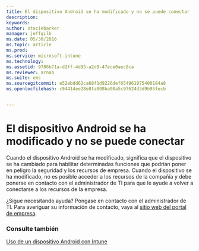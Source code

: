 ```yaml
---
title: El dispositivo Android se ha modificado y no se puede conectar | Microsoft Intune
description: 
keywords: 
author: staciebarker
manager: jeffgilb
ms.date: 05/30/2016
ms.topic: article
ms.prod: 
ms.service: microsoft-intune
ms.technology: 
ms.assetid: 9786b71a-d2ff-4d95-a2d9-47ece0aec8ca
ms.reviewer: arnab
ms.suite: ems
ms.sourcegitcommit: e52ebdd62ca68f1d9226def654961075400184a8
ms.openlocfilehash: c94414ee28e8fa808ba08a5c97624d3d9b95fecb


---
```



# El dispositivo Android se ha modificado y no se puede conectar

Cuando el dispositivo Android se ha modificado, significa que el dispositivo se ha cambiado para habilitar determinadas funciones que podrían poner en peligro la seguridad y los recursos de empresa. Cuando el dispositivo se ha modificado, no es posible acceder a los recursos de la compañía y debe ponerse en contacto con el administrador de TI para que le ayude a volver a conectarse a los recursos de la empresa.

¿Sigue necesitando ayuda? Póngase en contacto con el administrador de TI. Para averiguar su información de contacto, vaya al [sitio web del portal de empresa](http://portal.manage.microsoft.com).

### Consulte también
[Uso de un dispositivo Android con Intune](using-your-android-device-with-intune.md)


<!--HONumber=Jun16_HO4-->


